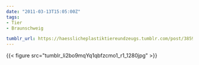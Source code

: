 ```yaml
---
date: "2011-03-13T15:05:00Z"
tags:
- Tier
- Braunschweig

tumblr_url: https://haesslicheplastiktiereundzeugs.tumblr.com/post/3859631317
---
```

{{< figure src="tumblr_li2bo9mqYq1qbfzcmo1_r1_1280jpg" >}} 
